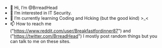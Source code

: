 - 👋 Hi, I’m @BrreadHead
- 👀 I’m interested in IT Security. 
- 🌱 I’m currently learning Coding and Hcking (but the good kind) >_<
- 📫 How to reach me ("https://www.reddit.com/user/Breakfastfordinner87") and ("https://twitter.com/BrreadHead") I mostly post random things but you can talk to me on these sites.

<!---
BrreadHead/BrreadHead is a ✨ special ✨ repository because its `README.md` (this file) appears on your GitHub profile.
You can click the Preview link to take a look at your changes.
--->
